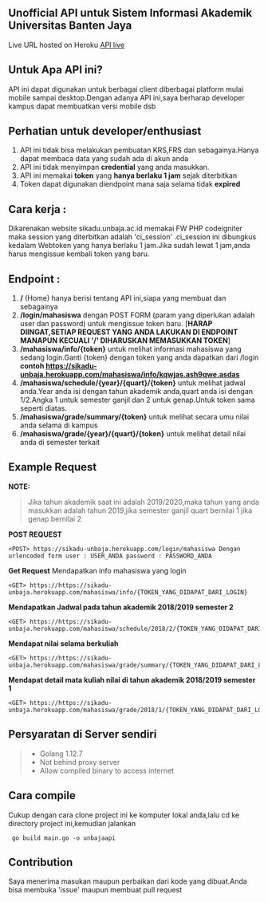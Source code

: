 
## Unofficial API untuk Sistem Informasi Akademik Universitas Banten Jaya   
Live URL hosted on Heroku [API live](https://sikadu-unbaja.herokuapp.com/)  
  
  
## Untuk Apa API ini?  
  
  
API ini dapat digunakan untuk berbagai client diberbagai platform mulai mobile sampai desktop.Dengan adanya API ini,saya berharap developer kampus dapat membuatkan versi mobile dsb  
  
  
  
## **Perhatian untuk developer/enthusiast**  
  
  
 1. API ini tidak bisa melakukan pembuatan KRS,FRS dan sebagainya.Hanya dapat membaca data yang sudah ada di akun anda  
 2. API ini tidak menyimpan **credential** yang anda masukkan.  
 3. API ini memakai **token** yang **hanya berlaku 1 jam** sejak diterbitkan  
 4. Token dapat digunakan diendpoint mana saja selama tidak **expired**  
  
  
  
## Cara kerja :  
  
  
Dikarenakan website sikadu.unbaja.ac.id memakai FW PHP codeigniter maka session yang diterbitkan adalah 'ci_session' .ci_session ini dibungkus kedalam Webtoken yang hanya berlaku 1 jam.Jika sudah lewat 1 jam,anda harus mengissue kembali token yang baru.  
  
  
  
## Endpoint :  
  
  
  
 1. **/** (Home) hanya berisi tentang API ini,siapa yang membuat dan sebagainya  
 2. **/login/mahasiswa** dengan POST FORM (param yang diperlukan adalah user dan password) untuk mengissue token baru. [**HARAP DIINGAT,SETIAP REQUEST YANG ANDA LAKUKAN DI ENDPOINT MANAPUN KECUALI '/' DIHARUSKAN MEMASUKKAN TOKEN**]  
 3. **/mahasiswa/info/{token}** untuk melihat informasi mahasiswa yang sedang login.Ganti {token} dengan token yang anda dapatkan dari /login **contoh https://sikadu-unbaja.herokuapp.com/mahasiswa/info/kqwjas.ash9qwe.asdas**  
 4. **/mahasiswa/schedule/{year}/{quart}/{token}** untuk melihat jadwal anda.Year anda isi dengan tahun akademik anda,quart anda isi dengan 1/2.Angka 1 untuk semester ganjil dan 2 untuk genap.Untuk token sama seperti diatas.  
 5. **/mahasiswa/grade/summary/{token}** untuk melihat secara umu nilai anda selama di kampus  
 6. **/mahasiswa/grade/{year}/{quart}/{token}** untuk melihat detail nilai anda di semester terkait  
  
## Example Request  
  **NOTE:**

>   Jika tahun akademik saat ini adalah 2019/2020,maka tahun yang anda
> masukkan adalah tahun 2019,jika semester ganjil quart bernilai 1 jika
> genap bernilai 2

  
**POST REQUEST**

    <POST> https://sikadu-unbaja.herokuapp.com/login/mahasiswa Dengan urlencoded form user : USER_ANDA password : PASSWORD_ANDA

**Get Request** 
Mendapatkan info mahasiswa yang login

    <GET> https://https://sikadu-unbaja.herokuapp.com/mahasiswa/info/{TOKEN_YANG_DIDAPAT_DARI_LOGIN}

**Mendapatkan Jadwal pada tahun akademik 2018/2019 semester 2**

    <GET> https://https://sikadu-unbaja.herokuapp.com/mahasiswa/schedule/2018/2/{TOKEN_YANG_DIDAPAT_DARI_LOGIN}

**Mendapat nilai selama berkuliah**

    <GET> https://https://sikadu-unbaja.herokuapp.com/mahasiswa/grade/summary/{TOKEN_YANG_DIDAPAT_DARI_LOGIN}

**Mendapat detail mata kuliah nilai di tahun akademik 2018/2019 semester 1**

    <GET> https://https://sikadu-unbaja.herokuapp.com/mahasiswa/grade/2018/1/{TOKEN_YANG_DIDAPAT_DARI_LOGIN}

  
## Persyaratan di Server sendiri  
  
>  - Golang 1.12.7  
>  - Not behind proxy server  
>  - Allow compiled binary to access internet  
  
## Cara compile  
  
Cukup dengan cara clone project ini ke komputer lokal anda,lalu cd ke directory project ini,kemudian jalankan   
  

     go build main.go -o unbajaapi  

## Contribution  
  
  
Saya menerima masukan maupun perbaikan dari kode yang dibuat.Anda bisa membuka 'issue' maupun membuat pull request
